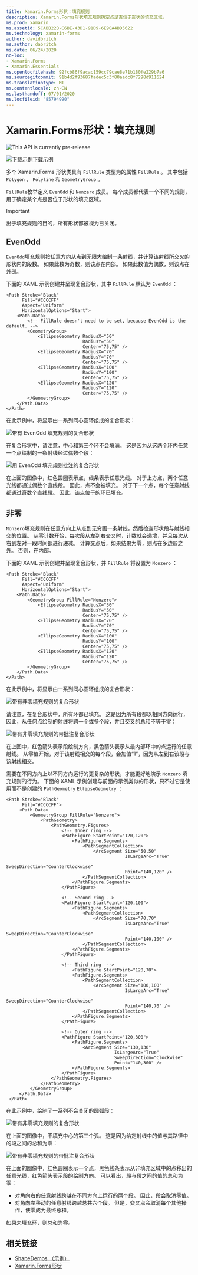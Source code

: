 ```yaml
---
title: Xamarin.Forms形状：填充规则
description: Xamarin.Forms形状填充规则确定点是否位于形状的填充区域。
ms.prod: xamarin
ms.assetid: 5CABB22B-C6BE-43D1-91D9-6E90A4BD5622
ms.technology: xamarin-forms
author: davidbritch
ms.author: dabritch
ms.date: 06/24/2020
no-loc:
- Xamarin.Forms
- Xamarin.Essentials
ms.openlocfilehash: 92fcb86f9acac159cc79cae8e71b180fe229b7a6
ms.sourcegitcommit: 91b4d2f93687fadec5c3f80aadc8f7298d911624
ms.translationtype: MT
ms.contentlocale: zh-CN
ms.lasthandoff: 07/01/2020
ms.locfileid: "85794990"
---
```

# <a name="xamarinforms-shapes-fill-rules"></a>Xamarin.Forms形状：填充规则

![](~/media/shared/preview.png "This API is currently pre-release")

[![下载示例](~/media/shared/download.png)下载示例](https://docs.microsoft.com/samples/xamarin/xamarin-forms-samples/userinterface-shapesdemos/)

多个 Xamarin.Forms 形状类具有 `FillRule` 类型为的属性 `FillRule` 。 其中包括 `Polygon` 、 `Polyline` 和 `GeometryGroup` 。

`FillRule`枚举定义 `EvenOdd` 和 `Nonzero` 成员。 每个成员都代表一个不同的规则，用于确定某个点是否位于形状的填充区域。

> [!IMPORTANT]
> 出于填充规则的目的，所有形状都被视为已关闭。

## <a name="evenodd"></a>EvenOdd

`EvenOdd`填充规则按任意方向从点到无限大绘制一条射线，并计算该射线所交叉的形状内的段数。 如果此数为奇数，则该点在内部。 如果此数值为偶数，则该点在外部。

下面的 XAML 示例创建并呈现复合形状，其中 `FillRule` 默认为 `EvenOdd` ：

```xaml
<Path Stroke="Black"
      Fill="#CCCCFF"
      Aspect="Uniform"
      HorizontalOptions="Start">
    <Path.Data>
        <!-- FillRule doesn't need to be set, because EvenOdd is the default. -->
        <GeometryGroup>
            <EllipseGeometry RadiusX="50"
                             RadiusY="50"
                             Center="75,75" />
            <EllipseGeometry RadiusX="70"
                             RadiusY="70"
                             Center="75,75" />
            <EllipseGeometry RadiusX="100"
                             RadiusY="100"
                             Center="75,75" />
            <EllipseGeometry RadiusX="120"
                             RadiusY="120"
                             Center="75,75" />
        </GeometryGroup>
    </Path.Data>
</Path>
```

在此示例中，将显示由一系列同心圆环组成的复合形状：

![带有 EvenOdd 填充规则的复合形状](fillrule-images/evenodd.png "带有 EvenOdd 填充规则的复合形状")

在复合形状中，请注意，中心和第三个环不会填满。 这是因为从这两个环内任意一个点绘制的一条射线经过偶数个段：

![用 EvenOdd 填充规则批注的复合形状](fillrule-images/evenodd-annotated.png "用 EvenOdd 填充规则批注的复合形状")

在上面的图像中，红色圆圈表示点，线条表示任意光线。 对于上方点，两个任意光线都通过偶数个直线段。 因此，点不会被填充。 对于下一个点，每个任意射线都通过奇数个直线段。 因此，该点位于的环已填充。

## <a name="nonzero"></a>非零

`Nonzero`填充规则在任意方向上从点到无穷画一条射线，然后检查形状段与射线相交的位置。 从零计数开始，每次段从左到右交叉时，计数就会递增，并且每次从右到左对一段时间都进行递减。 计算交点后，如果结果为零，则点在多边形之外。 否则，在内部。

下面的 XAML 示例创建并呈现复合形状，并 `FillRule` 将设置为 `Nonzero` ：

```xaml
<Path Stroke="Black"
      Fill="#CCCCFF"
      Aspect="Uniform"
      HorizontalOptions="Start">
    <Path.Data>
        <GeometryGroup FillRule="Nonzero">
            <EllipseGeometry RadiusX="50"
                             RadiusY="50"
                             Center="75,75" />
            <EllipseGeometry RadiusX="70"
                             RadiusY="70"
                             Center="75,75" />
            <EllipseGeometry RadiusX="100"
                             RadiusY="100"
                             Center="75,75" />
            <EllipseGeometry RadiusX="120"
                             RadiusY="120"
                             Center="75,75" />
        </GeometryGroup>
    </Path.Data>
</Path>
```

在此示例中，将显示由一系列同心圆环组成的复合形状：

![带有非零填充规则的复合形状](fillrule-images/nonzero.png "带有非零填充规则的复合形状")

请注意，在复合形状中，所有环都已填充。 这是因为所有段都以相同方向运行，因此，从任何点绘制的射线将跨一个或多个段，并且交叉的总和不等于零：

![带有非零填充规则的带批注复合形状](fillrule-images/nonzero-annotated.png "带有非零填充规则的带批注复合形状")

在上图中，红色箭头表示段绘制方向，黑色箭头表示从最内部环中的点运行的任意射线。 从零值开始，对于该射线相交的每个段，会加值“1”，因为从左到右该段与该射线相交。

需要在不同方向上以不同方向运行的更复杂的形状，才能更好地演示 `Nonzero` 填充规则的行为。 下面的 XAML 示例创建与前面的示例类似的形状，只不过它是使用而不是创建的 `PathGeometry` `EllipseGeometry` ：

```xaml
<Path Stroke="Black"
      Fill="#CCCCFF">
     <Path.Data>
         <GeometryGroup FillRule="Nonzero">
             <PathGeometry>
                 <PathGeometry.Figures>
                     <!-- Inner ring -->
                     <PathFigure StartPoint="120,120">
                         <PathFigure.Segments>
                             <PathSegmentCollection>
                                 <ArcSegment Size="50,50"
                                             IsLargeArc="True"
                                             SweepDirection="CounterClockwise"
                                             Point="140,120" />
                             </PathSegmentCollection>
                         </PathFigure.Segments>
                     </PathFigure>

                     <!-- Second ring -->
                     <PathFigure StartPoint="120,100">
                         <PathFigure.Segments>
                             <PathSegmentCollection>
                                 <ArcSegment Size="70,70"
                                             IsLargeArc="True"
                                             SweepDirection="CounterClockwise"
                                             Point="140,100" />
                             </PathSegmentCollection>
                         </PathFigure.Segments>
                     </PathFigure>

                     <!-- Third ring  -->
                         <PathFigure StartPoint="120,70">
                         <PathFigure.Segments>
                             <PathSegmentCollection>
                                 <ArcSegment Size="100,100"
                                             IsLargeArc="True"
                                             SweepDirection="CounterClockwise"
                                             Point="140,70" />
                             </PathSegmentCollection>
                         </PathFigure.Segments>
                     </PathFigure>

                     <!-- Outer ring -->
                     <PathFigure StartPoint="120,300">
                         <PathFigure.Segments>
                             <ArcSegment Size="130,130"
                                         IsLargeArc="True"
                                         SweepDirection="Clockwise"
                                         Point="140,300" />
                         </PathFigure.Segments>
                     </PathFigure>
                 </PathGeometry.Figures>
             </PathGeometry>
         </GeometryGroup>
     </Path.Data>
 </Path>
```

在此示例中，绘制了一系列不会关闭的圆弧段：

![带有非零填充规则的复合形状](fillrule-images/nonzero-gaps.png "带有非零填充规则的复合形状")

在上面的图像中，不填充中心的第三个弧。 这是因为给定射线中的值与其路径中的段之间的总和为零：

![带有非零填充规则的带批注复合形状](fillrule-images/nonzero-gaps-annotated.png "带有非零填充规则的带批注复合形状")

在上面的图像中，红色圆圈表示一个点，黑色线条表示从非填充区域中的点移出的任意光线，红色箭头表示段的绘制方向。 可以看出，段与段之间的值的总和为零：

- 对角向右的任意射线跨越在不同方向上运行的两个段。 因此，段会取消零值。
- 对角向左移动的任意射线跨越总共六个段。 但是，交叉点会取消每个其他操作，使零成为最终总和。

如果未填充环，则总和为零。

## <a name="related-links"></a>相关链接

- [ShapeDemos （示例）](https://docs.microsoft.com/samples/xamarin/xamarin-forms-samples/userinterface-shapesdemos/)
- [Xamarin.Forms形状](index.md)
